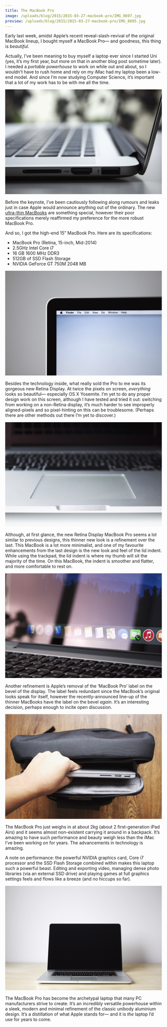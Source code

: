 ```yaml
---
title: The MacBook Pro
image: /uploads/blog/2015/2015-03-27-macbook-pro/IMG_8697.jpg
preview: /uploads/blog/2015/2015-03-27-macbook-pro/IMG_8695.jpg
---
```


Early last week, amidst Apple’s recent reveal-slash-revival of the original MacBook lineup, I bought myself a MacBook Pro— and goodness, this thing is _beautiful_.

Actually, I’ve been meaning to buy myself a laptop ever since I started Uni (yes, it’s my first year, but more on that in another blog post sometime later). I needed a _portable powerhouse_ to work on while out and about, so I wouldn’t have to rush home and rely on my iMac had my laptop been a low-end model. And since I’m now studying Computer Science, it’s important that a lot of my work has to be with me all the time.

![HDMI, SD and USB ports of MacBook Pro](/uploads/blog/2015/2015-03-27-macbook-pro/IMG_8695.jpg)

Before the keynote, I’ve been cautiously following along rumours and leaks just in case Apple would announce anything out of the ordinary. The new [ultra-thin MacBooks](http://www.apple.com/macbook/) are something special, however their poor specifications merely reaffirmed my preference for the more robust MacBook Pro.

And so, I got the high-end 15” MacBook Pro. Here are its specifications:

*   MacBook Pro (Retina, 15-inch, Mid-2014)
*   2.5GHz Intel Core i7
*   16 GB 1600 MHz DDR3
*   512GB of SSD Flash Storage
*   NVIDIA GeForce GT 750M 2048 MB

![MacBook Top-Left Display Corner](/uploads/blog/2015/2015-03-27-macbook-pro/IMG_8694.jpg)

Besides the technology inside, what really sold the Pro to me was its gorgeous new Retina Display. At twice the pixels on screen, _everything_ looks so beautiful— especially OS X Yosemite. I’m yet to do any proper design work on this screen, although I have tested and tried it out: switching from working on a non-Retina display, it’s much harder to see improperly aligned-pixels and so pixel-hinting on this can be troublesome. (Perhaps there are other methods out there I’m yet to discover.)

![The MacBook’s Hinge Tab](/uploads/blog/2015/2015-03-27-macbook-pro/IMG_8697.jpg)

Although, at first glance, the new Retina Display MacBook Pro seems a lot similar to previous designs, this thinner new look is a refinement over the last. This MacBook is a lot more minimalist, and one of my favourite enhancements from the last design is the new look and feel of the lid indent. While using the trackpad, the lid indent is where my thumb will sit the majority of the time. On this MacBook, the indent is smoother and flatter, and more comfortable to rest on.

![The Lack of Branding](/uploads/blog/2015/2015-03-27-macbook-pro/IMG_8693.jpg)

Another refinement is Apple’s removal of the ‘MacBook Pro’ label on the bevel of the display. The label feels redundant since the MacBook’s original looks speak for itself, however the recently-announced line-up of the thinner MacBooks have the label on the bevel _again_. It’s an interesting decision, perhaps enough to incite open discussion.

![MacBook in the Bag](/uploads/blog/2015/2015-03-27-macbook-pro/IMG_8692.jpg)

The MacBook Pro just weighs in at about 2kg (about 2 first-generation iPad Airs) and it seems almost non-existent carrying it around in a backpack. It’s amazing to have such performance and beauty weigh less than the iMac I’ve been working on for years. The advancements in technology is amazing.

A note on performance: the powerful NVIDIA graphics card, Core i7 processor and the SSD Flash Storage combined within makes this laptop such a powerful beast. Editing and exporting video, managing dense photo libraries (via an external SSD drive) and playing games at full graphics settings feels and flows like a breeze (and no hiccups so far).

![MacBook Pro front view](/uploads/blog/2015/2015-03-27-macbook-pro/IMG_8696.jpg)

The MacBook Pro has become the archetypal laptop that many PC manufacturers strive to create. It’s an incredibly versatile powerhouse within a sleek, modern and minimal refinement of the classic unibody aluminium design. It’s a distillation of what Apple stands for— and it is _the_ laptop I’d use for years to come.